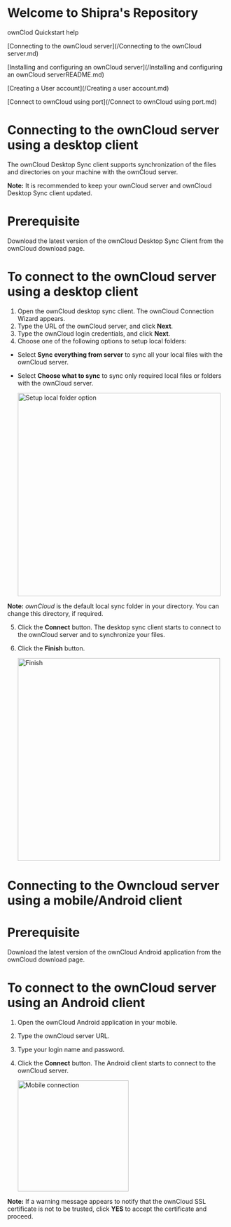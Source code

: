 # Welcome to Shipra's Repository
ownClod Quickstart help

[Connecting to the ownCloud server](/Connecting to the ownCloud server.md)

[Installing and configuring an ownCloud server](/Installing and configuring an ownCloud serverREADME.md)

[Creating a User account](/Creating a user account.md)

[Connect to ownCloud using port](/Connect to ownCloud using port.md)

# Connecting to the ownCloud server using a desktop client
The ownCloud Desktop Sync client supports synchronization of the files and directories on your machine with the ownCloud server.

**Note:** It is recommended to keep your ownCloud server and ownCloud Desktop Sync client updated.

# Prerequisite
Download the latest version of the ownCloud Desktop Sync Client from the ownCloud download page. 
# To connect to the ownCloud server using a desktop client
1. Open the ownCloud desktop sync client. The ownCloud Connection Wizard appears.
2. Type the URL of the ownCloud server, and click **Next**.
3. Type the ownCloud login credentials, and click **Next**.
4. Choose one of the following options to setup local folders:
* Select **Sync everything from server** to sync all your local files with the ownCloud server.
* Select **Choose what to sync** to sync only required local files or folders with the ownCloud server.

  <img width="463" alt="Setup local folder option" src="https://user-images.githubusercontent.com/89831069/131791636-54d20489-e437-4b11-a00e-e644ed0955a1.PNG">
  
**Note:** _ownCloud_ is the default local sync folder in your directory. You can change this directory, if required.

5. Click the **Connect** button. The desktop sync client starts to connect to the ownCloud server and to synchronize your files.
6. Click the **Finish** button.
  
   <img width="462" alt="Finish" src="https://user-images.githubusercontent.com/89831069/131792274-588214d3-0ee5-48ac-b1fe-3be484dfdbca.PNG">

# Connecting to the Owncloud server using a mobile/Android client
# Prerequisite
Download the latest version of the ownCloud Android application from the ownCloud download page. 
# To connect to the ownCloud server using an Android client
1. Open the ownCloud Android application in your mobile.
2. Type the ownCloud server URL. 
3. Type your login name and password.
4. Click the **Connect** button. The Android client starts to connect to the ownCloud server.

   <img width="253" alt="Mobile connection" src="https://user-images.githubusercontent.com/89831069/131796511-6051033e-4703-4e29-8a84-424d5bd37749.PNG">

**Note:** If a warning message appears to notify that the ownCloud SSL certificate is not to be trusted, click **YES** to accept the certificate and proceed.
